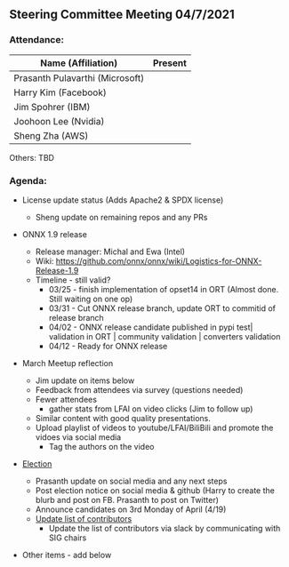 ## Steering Committee Meeting 04/7/2021

### Attendance:

| Name (Affiliation)              | Present  |
| ------------------------------- | -------- |
| Prasanth Pulavarthi (Microsoft) |       |
| Harry Kim (Facebook)            |       |
| Jim Spohrer (IBM)               |       |
| Joohoon Lee (Nvidia)            |       |
| Sheng Zha (AWS)                 |       |

Others: TBD

### Agenda:

* License update status (Adds Apache2 & SPDX license)
    * Sheng update on remaining repos and any PRs


* ONNX 1.9 release
    * Release manager: Michal and Ewa (Intel)
    * Wiki: https://github.com/onnx/onnx/wiki/Logistics-for-ONNX-Release-1.9
    * Timeline - still valid?
      * 03/25 - finish implementation of opset14 in ORT (Almost done. Still waiting on one op)
      * 03/31 - Cut ONNX release branch, update ORT to commitid of release branch
      * 04/02 - ONNX release candidate published in pypi test| validation in ORT | community validation | converters validation
      * 04/12 - Ready for ONNX release

* March Meetup reflection
    * Jim update on items below
    * Feedback from attendees via survey (questions needed)
    * Fewer attendees 
      * gather stats from LFAI on video clicks (Jim to follow up)
    * Similar content with good quality presentations. 
    * Upload playlist of videos to youtube/LFAI/BiliBili and promote the vidoes via social media 
      * Tag the authors on the video


* [Election](https://github.com/onnx/onnx/blob/master/community/sc-election-guidelines.md) 
    * Prasanth update on social media and any next steps
    * Post election notice on social media & github (Harry to create the blurb and post on FB. Prasanth to post on Twitter)
    * Announce candidates on 3rd Monday of April (4/19)
    * [Update list of contributors](https://github.com/onnx/steering-committee/blob/master/elections/2020/list-contributors.md)
      * Update the list of contributors via slack by communicating with SIG chairs

* Other items - add below

   
